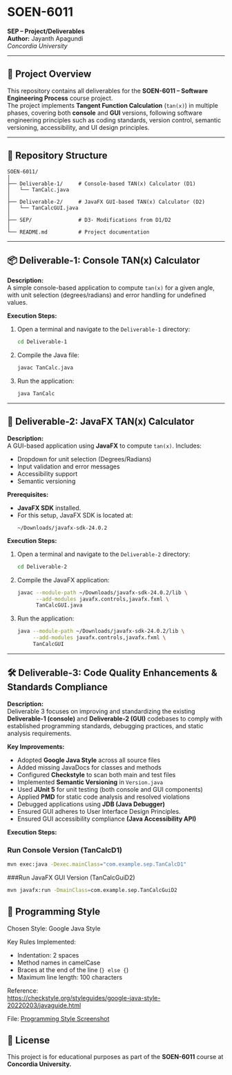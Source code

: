 # SOEN-6011  
**SEP – Project/Deliverables**  
**Author:** Jayanth Apagundi  
*Concordia University*   

---

## 📌 Project Overview  
This repository contains all deliverables for the **SOEN-6011 – Software Engineering Process** course project.  
The project implements **Tangent Function Calculation** (`tan(x)`) in multiple phases, covering both **console** and **GUI** versions, following software engineering principles such as coding standards, version control, semantic versioning, accessibility, and UI design principles.

---

## 📂 Repository Structure  
```
SOEN-6011/
│
├── Deliverable-1/     # Console-based TAN(x) Calculator (D1)
│   └── TanCalc.java
│
├── Deliverable-2/     # JavaFX GUI-based TAN(x) Calculator (D2)
│   └── TanCalcGUI.java
│
├── SEP/               # D3- Modifications from D1/D2
│
└── README.md          # Project documentation
```

---

## 📦 Deliverable-1: Console TAN(x) Calculator  

**Description:**  
A simple console-based application to compute `tan(x)` for a given angle, with unit selection (degrees/radians) and error handling for undefined values.  

**Execution Steps:**  
1. Open a terminal and navigate to the `Deliverable-1` directory:  
   ```bash
   cd Deliverable-1
   ```
2. Compile the Java file:  
   ```bash
   javac TanCalc.java
   ```
3. Run the application:  
   ```bash
   java TanCalc
   ```

---

## 🎨 Deliverable-2: JavaFX TAN(x) Calculator  

**Description:**  
A GUI-based application using **JavaFX** to compute `tan(x)`. Includes:  
- Dropdown for unit selection (Degrees/Radians)  
- Input validation and error messages  
- Accessibility support  
- Semantic versioning  

**Prerequisites:**  
- **JavaFX SDK** installed.  
- For this setup, JavaFX SDK is located at:  
  ```
  ~/Downloads/javafx-sdk-24.0.2
  ```

**Execution Steps:**  
1. Open a terminal and navigate to the `Deliverable-2` directory:  
   ```bash
   cd Deliverable-2
   ```
2. Compile the JavaFX application:  
   ```bash
   javac --module-path ~/Downloads/javafx-sdk-24.0.2/lib \
         --add-modules javafx.controls,javafx.fxml \
         TanCalcGUI.java
   ```
3. Run the application:  
   ```bash
   java --module-path ~/Downloads/javafx-sdk-24.0.2/lib \
        --add-modules javafx.controls,javafx.fxml \
        TanCalcGUI
   ```

---

## 🛠 Deliverable-3: Code Quality Enhancements & Standards Compliance  

**Description:**  
Deliverable 3 focuses on improving and standardizing the existing **Deliverable-1 (console)** and **Deliverable-2 (GUI)** codebases to comply with established programming standards, debugging practices, and static analysis requirements.  

**Key Improvements:**  
- Adopted **Google Java Style** across all source files  
- Added missing JavaDocs for classes and methods  
- Configured **Checkstyle** to scan both main and test files  
- Implemented **Semantic Versioning** in `Version.java`  
- Used **JUnit 5** for unit testing (both console and GUI components)  
- Applied **PMD** for static code analysis and resolved violations  
- Debugged applications using **JDB (Java Debugger)**
- Ensured GUI adheres to  User Interface Design Principles. 
- Ensured GUI accessibility compliance **(Java Accessibility API)** 

**Execution Steps:**  

### Run Console Version (TanCalcD1)  
```bash
mvn exec:java -Dexec.mainClass="com.example.sep.TanCalcD1"
```

###Run JavaFX GUI Version (TanCalcGuiD2)
```bash
mvn javafx:run -DmainClass=com.example.sep.TanCalcGuiD2
```

## 🎯 Programming Style  

Chosen Style: Google Java Style  

Key Rules Implemented:  
- Indentation: 2 spaces  
- Method names in camelCase  
- Braces at the end of the line (`} else {`)  
- Maximum line length: 100 characters  

Reference:  
https://checkstyle.org/styleguides/google-java-style-20220203/javaguide.html

File: [Programming Style Screenshot](https://github.com/JayanthApagundi/SOEN-6011/blob/main/SEP/Programming_Style.png)


## 📜 License  
This project is for educational purposes as part of the **SOEN-6011** course at **Concordia University.** 
